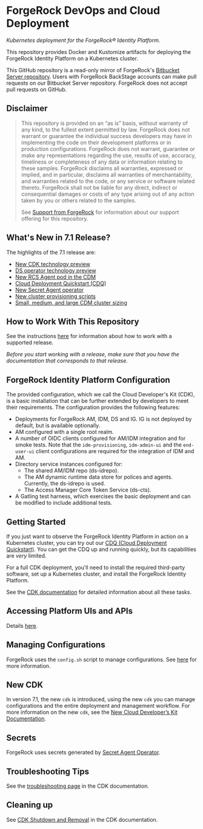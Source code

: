 # ForgeRock DevOps and Cloud Deployment

_Kubernetes deployment for the ForgeRock&reg; Identity Platform._

This repository provides Docker and Kustomize artifacts for deploying the 
ForgeRock Identity Platform on a Kubernetes cluster. 

This GitHub repository is a read-only mirror of
ForgeRock's [Bitbucket Server repository](https://stash.forgerock.org/projects/CLOUD/repos/forgeops). 
Users with ForgeRock BackStage accounts can make pull requests on our Bitbucket 
Server repository. ForgeRock does not accept pull requests on GitHub.

## Disclaimer

>This repository is provided on an “as is” basis, without warranty of any kind, 
to the fullest extent permitted by law. ForgeRock does not warrant or guarantee 
the individual success developers may have in implementing the code on their
development platforms or in production configurations. ForgeRock does not 
warrant, guarantee or make any representations regarding the use, results of use,
accuracy, timeliness or completeness of any data or information relating to these 
samples. ForgeRock disclaims all warranties, expressed or implied, and in 
particular, disclaims all warranties of merchantability, and warranties related
to the code, or any service or software related thereto. ForgeRock shall not be
liable for any direct, indirect or consequential damages or costs of any type 
arising out of any action taken by you or others related to the samples.
>
>See [Support from ForgeRock](https://backstage.forgerock.com/docs/forgeops/7.1/support.html)
for information about our support offering for this repository.

## What's New in 7.1 Release?

The highlights of the 7.1 release are:
* [New CDK technology preview](https://ea.forgerock.com/docs/forgeops/rn/highlights.html#r2021-05-12-new-cdk)
* [DS operator technology preview](https://ea.forgerock.com/docs/forgeops/rn/highlights.html#r2021-03-08-ds-operator)
* [New RCS Agent pod in the CDM](https://ea.forgerock.com/docs/forgeops/rn/highlights.html#r2021-03-08-rcs-agent)
* [Cloud Deployment Quickstart (CDQ)](https://ea.forgerock.com/docs/forgeops/rn/highlights.html#r2021-03-08-quickstart)
* [New Secret Agent operator](https://ea.forgerock.com/docs/forgeops/rn/highlights.html#r2020-10-28-secret-agent)
* [New cluster provisioning scripts](https://ea.forgerock.com/docs/forgeops/rn/highlights.html#r2020-10-28-cluster-provisioning)
* [Small, medium, and large CDM cluster sizing](https://ea.forgerock.com/docs/forgeops/rn/highlights.html#r2020-10-28-sml)

## How to Work With This Repository

See the instructions [here](https://ea.forgerock.com/docs/forgeops/forgeops.html) for information about how to work with a supported release.

_Before you start working with a release, make sure that you have the 
documentation that corresponds to that release._

## ForgeRock Identity Platform Configuration

The provided configuration, which we call the Cloud Developer's Kit (CDK),
is a basic installation that can be further extended by developers to meet their requirements. 
The configuration provides the following features:

* Deployments for ForgeRock AM, IDM, DS and IG. IG is not deployed by default, but is available optionally.
* AM configured with a single root realm.
* A number of OIDC clients configured for AM/IDM integration and for smoke tests.
Note that the `idm-provisioning`, `idm-admin-ui` and the `end-user-ui` client configurations are required for the
integration of IDM and AM.
* Directory service instances configured for:
   * The shared AM/IDM repo (ds-idrepo).
   * The AM dynamic runtime data store for polices and agents. Currently, the ds-idrepo is used.
   * The Access Manager Core Token Service (ds-cts).
* A Gatling test harness, which exercises the basic deployment and can be modified to include additional tests.


## Getting Started

If you just want to observe the ForgeRock Identity Platform in action on a 
Kubernetes cluster, you can try out our [CDQ (Cloud Deployment 
Quickstart)](https://ea.forgerock.com/docs/forgeops/quickstart.html).
You can get the CDQ up and running quickly, but its capabilities are _very_ limited.   

For a full CDK deployment, you'll need to install the required third-party software, set
up a Kubernetes cluster, and install the ForgeRock Identity Platform. 

See the [CDK documentation](https://ea.forgerock.com/docs/forgeops/cdk/overview.html) 
for detailed information about all these tasks.

## Accessing Platform UIs and APIs

Details [here](https://ea.forgerock.com/docs/forgeops/cdk/access.html).

## Managing Configurations

ForgeRock uses the `config.sh` script to manage configurations. See [here](https://ea.forgerock.com/forgeops/cdk/develop/intro.html) for more information.

## New CDK

In version 7.1, the new `cdk` is introduced, using the new `cdk` you can manage
configurations and the entire deployment and management workflow. For more
information on the new `cdk`, see the 
[New Cloud Developer’s Kit Documentation](https://ea.forgerock.com/forgeops/previews/new-cdk/overview.html).

## Secrets

ForgeRock uses secrets generated by [Secret Agent Operator](https://ea.forgerock.com/forgeops/deployment/security/secret-agent.html).
 

## Troubleshooting Tips

See the [troubleshooting page](https://ea.forgerock.com/forgeops/troubleshooting/overview.html)
in the CDK documentation.

## Cleaning up

See [CDK Shutdown and Removal](https://ea.forgerock.com/forgeops/cdk/shutdown.html)
in the CDK documentation. 
